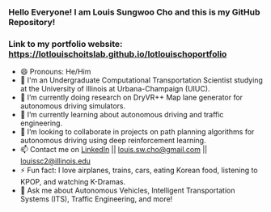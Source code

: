 ### Hello Everyone! I am Louis Sungwoo Cho and this is my GitHub Repository!
### Link to my portfolio website: https://lotlouischoitslab.github.io/lotlouischoportfolio

- 😄 Pronouns: He/Him
- 🏫 I'm an Undergraduate Computational Transportation Scientist studying at the University of Illinois at Urbana-Champaign (UIUC). 
- 🔭 I’m currently doing research on DryVR++ Map lane generator for autonomous driving simulators.
- 🌱 I’m currently learning about autonomous driving and traffic engineering.
- 👯 I’m looking to collaborate in projects on path planning algorithms for autonomous driving using deep reinforcement learning.
- 📫 Contact me on [LinkedIn](https://www.linkedin.com/in/louis-sungwoo-cho/) || [louis.sw.cho@gmail.com](mailto:louis.sw.cho@gmail.com) || [louissc2@illinois.edu](mailto:louissc2@illinois.edu)
- ⚡ Fun fact: I love airplanes, trains, cars, eating Korean food, listening to KPOP, and watching K-Dramas.
- 💬 Ask me about Autonomous Vehicles, Intelligent Transportation Systems (ITS), Traffic Engineering, and more!



<!-- -  ...
- 🤔 I’m looking for help with
- 💬 Ask me about ... -->

